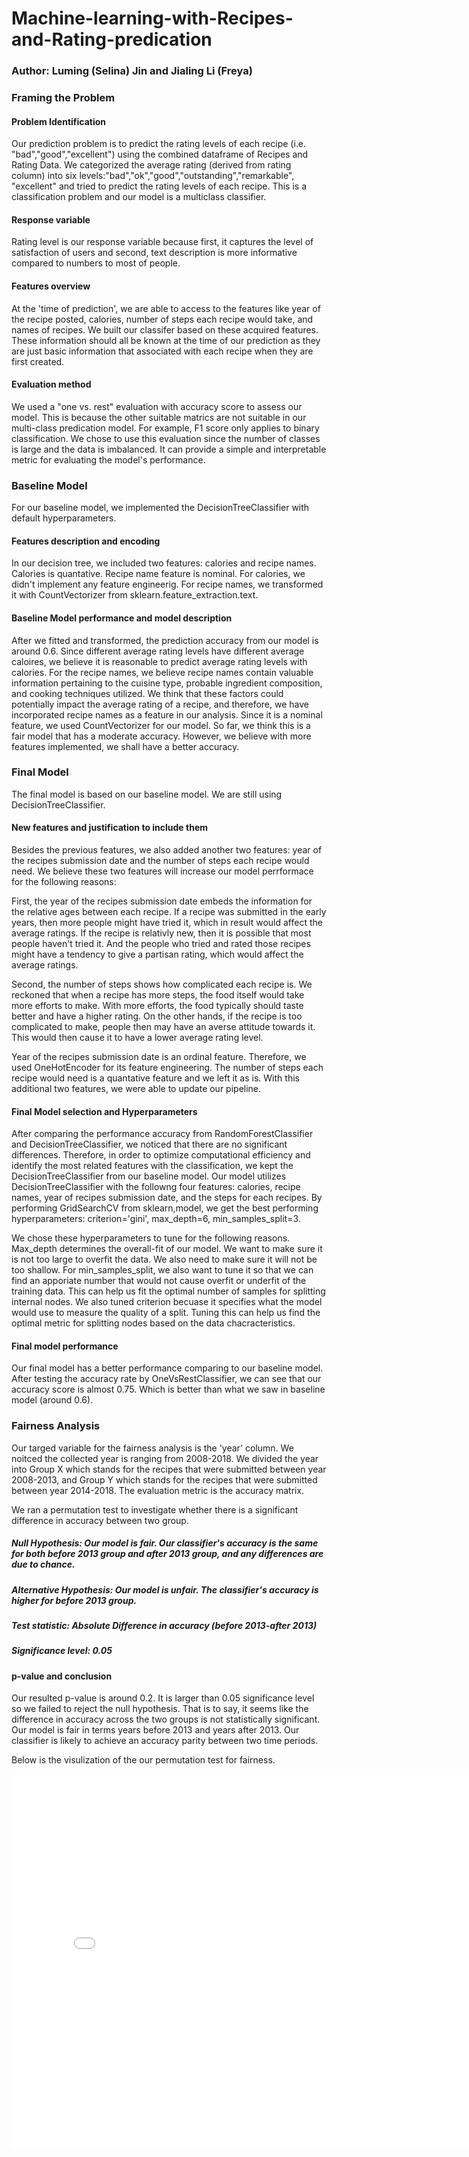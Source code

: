 # Machine-learning-with-Recipes-and-Rating-predication
### Author: Luming (Selina) Jin and Jialing Li (Freya)


### Framing the Problem
#### Problem Identification
Our prediction problem is to predict the rating levels of each recipe (i.e. "bad","good","excellent") using the combined dataframe of Recipes and Rating Data. We categorized the average rating (derived from rating column) into six levels:"bad","ok","good","outstanding","remarkable", "excellent" and tried to predict the rating levels of each recipe. This is a classification problem and our model is a multiclass classifier. 

#### Response variable
Rating level is our response variable because first, it captures the level of satisfaction of users and second, text description is more informative compared to numbers to most of people. 

#### Features overview
At the 'time of prediction', we are able to access to the features like year of the recipe posted, calories, number of steps each recipe would take, and names of recipes. We built our classifer based on these acquired features. These information should all be known at the time of our prediction as they are just basic information that associated with each recipe when they are first created. 

#### Evaluation method
We used a "one vs. rest" evaluation with accuracy score to assess our model. This is because the other suitable matrics are not suitable in our multi-class predication model. For example, F1 score only applies to binary classification. We chose to use this evaluation since the number of classes is large and the data is imbalanced. It can provide a simple and interpretable metric for evaluating the model's performance. 


### Baseline Model
For our baseline model, we implemented the DecisionTreeClassifier with default hyperparameters. 

#### Features description and encoding
In our decision tree, we included two features: calories and recipe names. Calories is quantative. Recipe name feature is nominal. For calories, we didn't implement any feature engineerig. For recipe names, we transformed it with CountVectorizer from sklearn.feature_extraction.text. 

#### Baseline Model performance and model description
After we fitted and transformed, the prediction accuracy from our model is around 0.6. Since different average rating levels have different average caloires, we believe it is reasonable to predict average rating levels with calories. For the recipe names, we believe recipe names contain valuable information pertaining to the cuisine type, probable ingredient composition, and cooking techniques utilized. We think that these factors could potentially impact the average rating of a recipe, and therefore, we have incorporated recipe names as a feature in our analysis. Since it is a nominal feature, we used CountVectorizer for our model. So far, we think this is a fair model that has a moderate accuracy. However, we believe with more features implemented, we shall have a better accuracy. 


### Final Model
The final model is based on our baseline model. We are still using DecisionTreeClassifier.

#### New features and justification to include them
Besides the previous features, we also added another two features: year of the recipes submission date and the number of steps each recipe would need. We believe these two features will increase our model perrformace for the following reasons:

First, the year of the recipes submission date embeds the information for the relative ages between each recipe. If a recipe was submitted in the early years, then more people might have tried it, which in result would affect the average ratings. If the recipe is relativly new, then it is possible that most people haven't tried it. And the people who tried and rated those recipes might have a tendency to give a partisan rating, which would affect the average ratings. 
 
Second, the number of steps shows how complicated each recipe is. We reckoned that when a recipe has more steps, the food itself would take more efforts to make. With more efforts, the food typically should taste better and have a higher rating. On the other hands, if the recipe is too complicated to make, people then may have an averse attitude towards it. This would then cause it to have a lower average rating level. 
 
Year of the recipes submission date is an ordinal feature. Therefore, we used OneHotEncoder for its feature engineering. The number of steps each recipe would need is a quantative feature and we left it as is. With this additional two features, we were able to update our pipeline. 

#### Final Model selection and Hyperparameters 
After comparing the performance accuracy from RandomForestClassifier and DecisionTreeClassifier, we noticed that there are no significant differences. Therefore, in order to optimize computational efficiency and identify the most related features with the classification, we kept the DecisionTreeClassifier from our baseline model. Our model utilizes DecisionTreeClassifier with the followng four features: calories, recipe names, year of recipes submission date, and the steps for each recipes. By performing GridSearchCV from sklearn,model, we get the best performing hyperparameters: criterion='gini', max_depth=6, min_samples_split=3. 

We chose these hyperparameters to tune for the following reasons. Max_depth determines the overall-fit of our model. We want to make sure it is not too large to overfit the data. We also need to make sure it will not be too shallow. For min_samples_split, we also want to tune it so that we can find an apporiate number that would not cause overfit or underfit of the training data. This can help us fit the optimal number of samples for splitting internal nodes.
We also tuned criterion becuase it specifies what the model would use to measure the quality of a split. Tuning this can help us find the optimal metric for splitting nodes based on the data chacracteristics.

#### Final model performance
Our final model has a better performance comparing to our baseline model. After testing the accuracy rate by OneVsRestClassifier, we can see that our accuracy score is almost 0.75. Which is better than what we saw in baseline model (around 0.6). 


### Fairness Analysis
Our targed variable for the fairness analysis is the 'year' column. We noitced the collected year is ranging from 2008-2018. We divided the year into Group X which stands for the recipes that were submitted between year 2008-2013, and Group Y which stands for the recipes that were submitted between year 2014-2018. The evaluation metric is the accuracy matrix. 

We ran a permutation test to investigate whether there is a significant difference in accuracy between two group.
##### Null Hypothesis: Our model is fair. Our classifier's accuracy is the same for both before 2013 group and after 2013 group, and any differences are due to chance.

##### Alternative Hypothesis: Our model is unfair. The classifier's accuracy is higher for before 2013 group.

##### Test statistic: Absolute Difference in accuracy (before 2013-after 2013)

##### Significance level: 0.05

#### p-value and conclusion
Our resulted p-value is around 0.2. It is larger than 0.05 significance level so we failed to reject the null hypothesis. That is to say, it seems like the difference in accuracy across the two groups is not statistically significant. Our model is fair in terms years before 2013 and years after 2013. Our classifier is likely to achieve an accuracy parity between two time periods. 


Below is the visulization of the our permutation test for fairness.

<iframe src="assests/fairness_permutation.html" width=800 height=600 frameBorder=0></iframe>



 